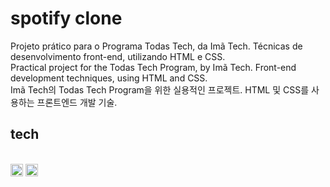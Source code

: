 # spotify clone
Projeto prático para o Programa Todas Tech, da Imã Tech. Técnicas de desenvolvimento front-end, utilizando HTML e CSS. 
<br>
Practical project for the Todas Tech Program, by Imã Tech. Front-end development techniques, using HTML and CSS.
<br>
Imã Tech의 Todas Tech Program을 위한 실용적인 프로젝트. HTML 및 CSS를 사용하는 프론트엔드 개발 기술.
## tech
<br>
<img src="https://cdn.jsdelivr.net/gh/devicons/devicon/icons/html5/html5-original.svg" width="20px" height="20px"/> <img src="https://cdn.jsdelivr.net/gh/devicons/devicon/icons/css3/css3-original.svg" width="20px" height="20px"/>
          

          
